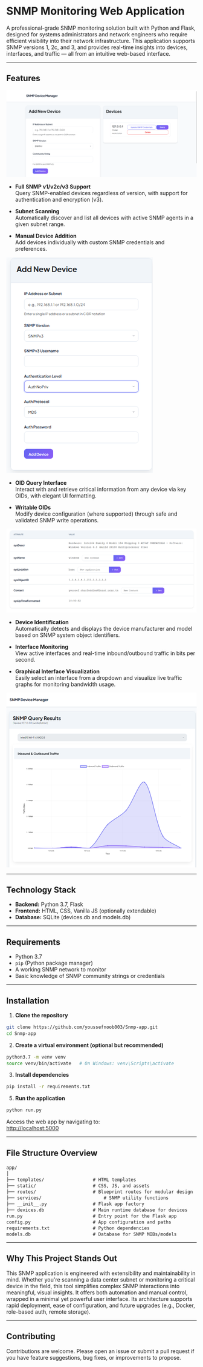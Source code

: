 # SNMP Monitoring Web Application

A professional-grade SNMP monitoring solution built with Python and Flask, designed for systems administrators and network engineers who require efficient visibility into their network infrastructure. This application supports SNMP versions 1, 2c, and 3, and provides real-time insights into devices, interfaces, and traffic — all from an intuitive web-based interface.

---

## Features

![Interface](doc-screenshots/interface.png)

- **Full SNMP v1/v2c/v3 Support**  
  Query SNMP-enabled devices regardless of version, with support for authentication and encryption (v3).

- **Subnet Scanning**  
  Automatically discover and list all devices with active SNMP agents in a given subnet range.

- **Manual Device Addition**  
  Add devices individually with custom SNMP credentials and preferences.

![adding devices](doc-screenshots/adding_device.png)

- **OID Query Interface**  
  Interact with and retrieve critical information from any device via key OIDs, with elegant UI formatting.

- **Writable OIDs**  
  Modify device configuration (where supported) through safe and validated SNMP write operations.

![table](doc-screenshots/attributes.png)

- **Device Identification**  
  Automatically detects and displays the device manufacturer and model based on SNMP system object identifiers.

- **Interface Monitoring**  
  View active interfaces and real-time inbound/outbound traffic in bits per second.

- **Graphical Interface Visualization**  
  Easily select an interface from a dropdown and visualize live traffic graphs for monitoring bandwidth usage.

![graph](doc-screenshots/graph.png)

---

## Technology Stack

- **Backend:** Python 3.7, Flask  
- **Frontend:** HTML, CSS, Vanilla JS (optionally extendable)  
- **Database:** SQLite (devices.db and models.db)  

---

## Requirements

- Python 3.7  
- `pip` (Python package manager)  
- A working SNMP network to monitor  
- Basic knowledge of SNMP community strings or credentials

---

## Installation

1. **Clone the repository**

```bash
git clone https://github.com/youssefnoob003/Snmp-app.git
cd Snmp-app
```

2. **Create a virtual environment (optional but recommended)**

```bash
python3.7 -m venv venv
source venv/bin/activate   # On Windows: venv\Scripts\activate
```

3. **Install dependencies**

```bash
pip install -r requirements.txt
```

5. **Run the application**

```bash
python run.py
```

Access the web app by navigating to:  
[http://localhost:5000](http://localhost:5000)

---

## File Structure Overview

```
app/
│
├── templates/                  # HTML templates
├── static/                     # CSS, JS, and assets
├── routes/                     # Blueprint routes for modular design
├── services/                       # SNMP utility functions
├── __init__.py                 # Flask app factory
├── devices.db                  # Main runtime database for devices
run.py                          # Entry point for the Flask app
config.py                       # App configuration and paths
requirements.txt                # Python dependencies
models.db                       # Database for SNMP MIBs/models
```

---

## Why This Project Stands Out

This SNMP application is engineered with extensibility and maintainability in mind. Whether you're scanning a data center subnet or monitoring a critical device in the field, this tool simplifies complex SNMP interactions into meaningful, visual insights. It offers both automation and manual control, wrapped in a minimal yet powerful user interface. Its architecture supports rapid deployment, ease of configuration, and future upgrades (e.g., Docker, role-based auth, remote storage).

---

## Contributing

Contributions are welcome. Please open an issue or submit a pull request if you have feature suggestions, bug fixes, or improvements to propose.

